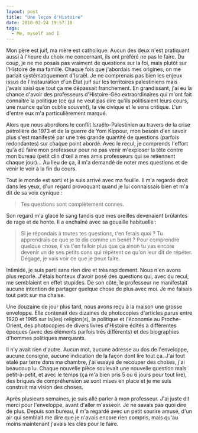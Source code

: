 ```yaml
---
layout: post
title: "Une leçon d'Histoire"
date: 2010-02-24 19:57:10
tags:
  - Me, myself and I
---
```


Mon père est juif, ma mère est catholique. Aucun des deux n'est pratiquant aussi à l'heure du choix me concernant, ils ont préféré ne pas le faire. Du coup, je ne me posais pas vraiment de questions sur la foi, mais plutôt sur l'Histoire de ma famille. Chaque fois que j'abordais mes origines, on me parlait systématiquement d'Israël. Je ne comprenais pas bien les enjeux issus de l'instauration d'un État juif sur les territoires palestiniens mais j'avais saisi que tout ça me dépassait franchement. En grandissant, j'ai eu la chance d'avoir des professeurs d'Histoire-Géo extraordinaires qui m'ont fait connaître la politique (ce qui ne veut pas dire qu'ils politisaient leurs cours, une nuance qu'on oublie souvent), la vie civique et le sens critique. L'un d'entre eux m'a particulièrement marqué.

Alors que nous abordions le conflit Israëlo-Palestinien au travers de la crise pétrolière de 1973 et de la guerre de Yom Kippour, mon besoin d'en savoir plus s'est manifesté par une très grande quantité de questions (parfois redondantes) sur chaque point abordé. Avec le recul, je comprends l'effort qu'a dû faire mon professeur pour ne pas venir m'exploser la tête contre mon bureau (petit clin d'œil à mes amis professeurs qui se retiennent chaque jour)&#8230; Au lieu de ça, il m'a demandé de noter mes questions et de venir le voir à la fin du cours.

Tout le monde est sorti et je suis arrivé avec ma feuille. Il m'a regardé droit dans les yeux, d'un regard provoquant quand je lui connaissais bien et m'a dit de sa voix cynique&nbsp;:

> Tes questions sont complètement connes.

Son regard m'a glacé le sang tandis que mes oreilles devenaient brûlantes de rage et de honte. Il a enchaîné avec sa gouaille habituelle&nbsp;:

> Si je répondais à toutes tes questions, t'en ferais quoi&nbsp;? Tu apprendrais ce que je te dis comme un benêt&nbsp;? Pour comprendre quelque chose, il va t'en falloir plus que ça sinon tu vas encore devenir un de ses petits cons qui répètent ce qu'on leur dit de répéter. Dégage, je vais voir ce que je peux faire.

Intimidé, je suis parti sans rien dire et très rapidement. Nous n'en avons plus reparlé. J'étais honteux d'avoir posé des questions qui, avec du recul, me semblaient en effet stupides. De son côté, le professeur ne manifestait aucune intention de partager quelque chose de plus avec moi. Je me faisais tout petit sur ma chaise.

Une douzaine de jour plus tard, nous avons reçu à la maison une grosse enveloppe. Elle contenait des dizaines de photocopies d'articles parus entre 1920 et 1985 sur la(les) religion(s), la politique et l'économie au Proche-Orient, des photocopies de divers livres d'Histoire édités à différentes époques (avec des éléments parfois très différents) et des biographies d'hommes politiques marquants.

Il n'y avait rien d'autre. Aucun mot, aucune adresse au dos de l'enveloppe, aucune consigne, aucune indication de la façon dont lire tout ça. J'ai tout étalé par terre dans ma chambre, j'ai essayé de recouper des choses, j'ai beaucoup lu. Chaque nouvelle pièce soulevait une nouvelle question mais petit-à-petit, et avec le temps (ça m'a bien pris 5 ou 6 jours pour tout lire), des briques de compréhension se sont mises en place et je me suis construit ma vision des choses.

Après plusieurs semaines, je suis allé parler à mon professeur. J'ai juste dit merci pour l'enveloppe, avant d'aller m'asseoir. Je ne savais pas quoi dire de plus. Depuis son bureau, il m'a regardé avec un petit sourire amusé, d'un air qui semblait me dire que je n'avais encore rien compris, mais qu'au moins maintenant j'avais les clés pour le faire.

